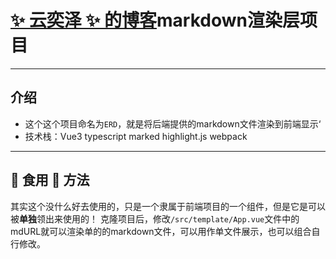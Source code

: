 # [✨ 云奕泽 ✨ 的博客](https://blog.yunyize.com:8000/?from=github.com)markdown渲染层项目

---

## 介绍

- 这个这个项目命名为`ERD`，就是将后端提供的markdown文件渲染到前端显示‘
- 技术栈：Vue3 typescript marked highlight.js webpack

---

## 🍟 食用 🍟 方法

其实这个没什么好去使用的，只是一个隶属于前端项目的一个组件，但是它是可以被**单独**领出来使用的！
克隆项目后，修改`/src/template/App.vue`文件中的mdURL就可以渲染单的的markdown文件，可以用作单文件展示，也可以组合自行修改。